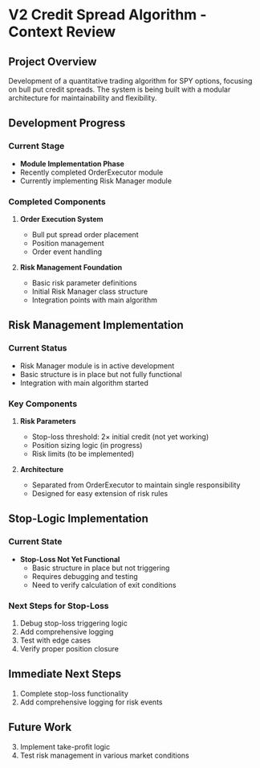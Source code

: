 # V2 Credit Spread Algorithm - Context Review

## Project Overview
Development of a quantitative trading algorithm for SPY options, focusing on bull put credit spreads. The system is being built with a modular architecture for maintainability and flexibility.

## Development Progress
### Current Stage
- **Module Implementation Phase**
- Recently completed OrderExecutor module
- Currently implementing Risk Manager module

### Completed Components
1. **Order Execution System**
   - Bull put spread order placement
   - Position management
   - Order event handling

2. **Risk Management Foundation**
   - Basic risk parameter definitions
   - Initial Risk Manager class structure
   - Integration points with main algorithm

## Risk Management Implementation
### Current Status
- Risk Manager module is in active development
- Basic structure is in place but not fully functional
- Integration with main algorithm started

### Key Components
1. **Risk Parameters**
   - Stop-loss threshold: 2× initial credit (not yet working)
   - Position sizing logic (in progress)
   - Risk limits (to be implemented)

2. **Architecture**
   - Separated from OrderExecutor to maintain single responsibility
   - Designed for easy extension of risk rules

## Stop-Logic Implementation
### Current State
- **Stop-Loss Not Yet Functional**
  - Basic structure in place but not triggering
  - Requires debugging and testing
  - Need to verify calculation of exit conditions

### Next Steps for Stop-Loss
1. Debug stop-loss triggering logic
2. Add comprehensive logging
3. Test with edge cases
4. Verify proper position closure

## Immediate Next Steps
1. Complete stop-loss functionality
2. Add comprehensive logging for risk events

## Future Work
3. Implement take-profit logic
4. Test risk management in various market conditions


